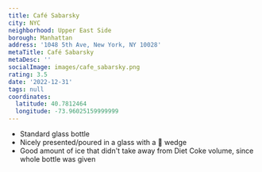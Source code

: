 ```yaml
---
title: Café Sabarsky
city: NYC
neighborhood: Upper East Side
borough: Manhattan
address: '1048 5th Ave, New York, NY 10028'
metaTitle: Café Sabarsky
metaDesc: ''
socialImage: images/cafe_sabarsky.png
rating: 3.5
date: '2022-12-31'
tags: null
coordinates:
  latitude: 40.7812464
  longitude: -73.96025159999999
---
```


- Standard glass bottle
- Nicely presented/poured in a glass with a 🍋 wedge
- Good amount of ice that didn't take away from Diet Coke volume, since whole bottle was given
